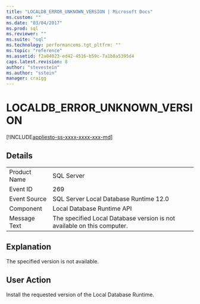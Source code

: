 ```yaml
---
title: "LOCALDB_ERROR_UNKNOWN_VERSION | Microsoft Docs"
ms.custom: ""
ms.date: "03/04/2017"
ms.prod: sql
ms.reviewer: ""
ms.suite: "sql"
ms.technology: performancems.tgt_pltfrm: ""
ms.topic: "reference"
ms.assetid: f2a04023-ed42-4516-b59c-7a1b8a5395d4
caps.latest.revision: 8
author: "stevestein"
ms.author: "sstein"
manager: craigg
---
```

# LOCALDB_ERROR_UNKNOWN_VERSION
[!INCLUDE[appliesto-ss-xxxx-xxxx-xxx-md](../../includes/appliesto-ss-xxxx-xxxx-xxx-md.md)]
    
## Details  
  
|||  
|-|-|  
|Product Name|SQL Server|  
|Event ID|269|  
|Event Source|SQL Server Local Database Runtime 12.0|  
|Component|Local Database Runtime API|  
|Message Text|The specified Local Database version is not available on this computer.|  
  
## Explanation  
 The specified version is not available.  
  
## User Action  
 Install the requested version of the Local Database Runtime.  
  
  
